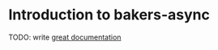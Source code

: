 # Introduction to bakers-async

TODO: write [great documentation](http://jacobian.org/writing/what-to-write/)
